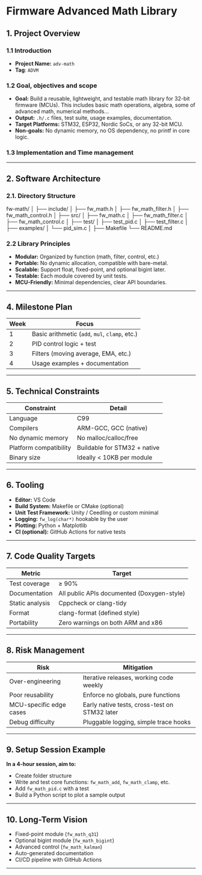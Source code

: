 # Firmware Advanced Math Library 

## 1. Project Overview

### 1.1 Introduction



- **Project Name:** `adv-math`
- **Tag**: `ADVM`

### 1.2 Goal, objectives and scope

- **Goal:** Build a reusable, lightweight, and testable math library for 32-bit firmware (MCUs). This includes basic math operations, algebra, some of advanced math, numerical methods...
- **Output:** `.h/.c` files, test suite, usage examples, documentation.
- **Target Platforms:** STM32, ESP32, Nordic SoCs, or any 32-bit MCU.
- **Non-goals:** No dynamic memory, no OS dependency, no printf in core logic.

### 1.3 Implementation and Time management

---

## 2. Software Architecture

### 2.1. Directory Structure


fw-math/
│
├── include/
│ ├── fw_math.h
│ ├── fw_math_filter.h
│ ├── fw_math_control.h
│
├── src/
│ ├── fw_math.c
│ ├── fw_math_filter.c
│ ├── fw_math_control.c
│
├── test/
│ ├── test_pid.c
│ ├── test_filter.c
│
├── examples/
│ └── pid_sim.c
│
├── Makefile
└── README.md


### 2.2 Library Principles

- **Modular:** Organized by function (math, filter, control, etc.)
- **Portable:** No dynamic allocation, compatible with bare-metal.
- **Scalable:** Support float, fixed-point, and optional bigint later.
- **Testable:** Each module covered by unit tests.
- **MCU-Friendly:** Minimal dependencies, clear API boundaries.

---

## 4. Milestone Plan

| Week | Focus                                          |
| ---- | ---------------------------------------------- |
| 1    | Basic arithmetic (`add`, `mul`, `clamp`, etc.) |
| 2    | PID control logic + test                       |
| 3    | Filters (moving average, EMA, etc.)            |
| 4    | Usage examples + documentation                 |

---

## 5. Technical Constraints

| Constraint             | Detail                       |
| ---------------------- | ---------------------------- |
| Language               | C99                          |
| Compilers              | ARM-GCC, GCC (native)        |
| No dynamic memory      | No malloc/calloc/free        |
| Platform compatibility | Buildable for STM32 + native |
| Binary size            | Ideally < 10KB per module    |

---

## 6. Tooling

- **Editor:** VS Code
- **Build System:** Makefile or CMake (optional)
- **Unit Test Framework:** Unity / Ceedling or custom minimal
- **Logging:** `fw_log(char*)` hookable by the user
- **Plotting:** Python + Matplotlib
- **CI (optional):** GitHub Actions for native tests

---

## 7. Code Quality Targets

| Metric          | Target                                     |
| --------------- | ------------------------------------------ |
| Test coverage   | ≥ 90%                                      |
| Documentation   | All public APIs documented (Doxygen-style) |
| Static analysis | Cppcheck or clang-tidy                     |
| Format          | clang-format (defined style)               |
| Portability     | Zero warnings on both ARM and x86          |

---

## 8. Risk Management

| Risk                    | Mitigation                                    |
| ----------------------- | --------------------------------------------- |
| Over-engineering        | Iterative releases, working code weekly       |
| Poor reusability        | Enforce no globals, pure functions            |
| MCU-specific edge cases | Early native tests, cross-test on STM32 later |
| Debug difficulty        | Pluggable logging, simple trace hooks         |

---

## 9. Setup Session Example

**In a 4-hour session, aim to:**
- Create folder structure
- Write and test core functions: `fw_math_add`, `fw_math_clamp`, etc.
- Add `fw_math_pid.c` with a test
- Build a Python script to plot a sample output

---

## 10. Long-Term Vision

- Fixed-point module (`fw_math_q31`)
- Optional bigint module (`fw_math_bigint`)
- Advanced control (`fw_math_kalman`)
- Auto-generated documentation
- CI/CD pipeline with GitHub Actions

---

